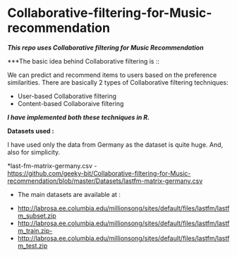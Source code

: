 # Collaborative-filtering-for-Music-recommendation

***This repo uses Collaborative filtering for Music Recommendation***

***The basic idea behind Collaborative filtering is :: 

We can predict and recommend items to users based on the preference similarities. There are basically 2 types of Collaborative filtering techniques:

* User-based Collaborative filtering
* Content-based Collaboraive filtering

***I have implemented both these techniques in R.***

**Datasets used :**

I have used only the data from Germany as the dataset is quite huge. And, also for simplicity.

*last-fm-matrix-germany.csv - \
https://github.com/geeky-bit/Collaborative-filtering-for-Music-recommendation/blob/master/Datasets/lastfm-matrix-germany.csv

* The main datasets are available at :

- http://labrosa.ee.columbia.edu/millionsong/sites/default/files/lastfm/lastfm_subset.zip
- http://labrosa.ee.columbia.edu/millionsong/sites/default/files/lastfm/lastfm_train.zip-
- http://labrosa.ee.columbia.edu/millionsong/sites/default/files/lastfm/lastfm_test.zip
